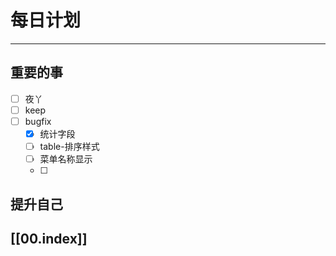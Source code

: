 
# 每日计划
---
## 重要的事

- [ ]    夜丫
- [ ]   keep
- [ ]  bugfix
	- [x] 统计字段
	- [ ] table-排序样式
	- [ ] 菜单名称显示
	- [ ] 



## 提升自己

  



## [[00.index]]










